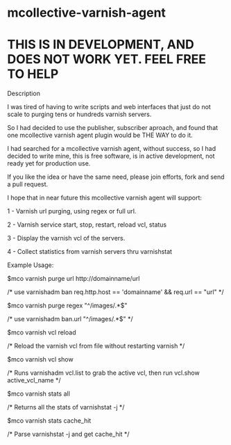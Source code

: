 mcollective-varnish-agent
=========================

THIS IS IN DEVELOPMENT, AND DOES NOT WORK YET. FEEL FREE TO HELP
================================================================

Description 

I was tired of having to write scripts and web interfaces that just do not 
scale to purging tens or hundreds varnish servers. 

So I had decided to use the publisher, subscriber aproach, and found that
one mcollective varnish agent plugin would be THE WAY to do it. 

I had searched for a mcollective varnish agent, without success, 
so I had decided to write mine, this is free software, is in active development, 
not ready yet for production use. 

If you like the idea or have the same need, please join efforts, fork and send a pull
request.

I hope that in near future this mcollective varnish agent will support: 

1 - Varnish url purging, using regex or full url. 

2 - Varnish service start, stop, restart, reload vcl, status

3 - Display the varnish vcl of the servers. 

4 - Collect statistics from varnish servers thru varnishstat 


Example Usage: 

$mco varnish purge url http://domainname/url

/* use varnishadm ban req.http.host == 'domainname' && req.url == "url"   */ 

$mco varnish purge regex "^/images/.*$"

/* use varnishadm ban.url "^/images/.*$" */ 


$mco varnish vcl reload 

/* Reload the varnish vcl from file without restarting varnish */


$mco varnish vcl show 

/* Runs varnishadm vcl.list to grab the active vcl, then run vcl.show active_vcl_name */ 

$mco varnish stats all 

/* Returns all the stats of varnishstat -j */ 

$mco varnish stats cache_hit

/* Parse varnishstat -j and get cache_hit */


